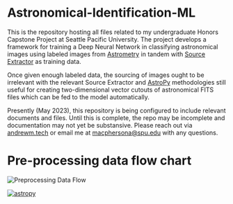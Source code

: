 # Astronomical-Identification-ML
This is the repository hosting all files related to my undergraduate Honors Capstone Project at Seattle Pacific University. The project develops a framework for training a Deep Neural Network in classifying astronomical images using labeled images from <a href="https://nova.astrometry.com">Astrometry</a> in tandem with <a href="https://www.astromatic.net/software/sextractor/">Source Extractor</a> as training data. 

Once given enough labeled data, the sourcing of images ought to be irrelevant with the relevant Source Extractor and <a href="https://www.astropy.org">AstroPy</a> methodologies still useful for creating two-dimensional vector cutouts of astronomical FITS files which can be fed to the model automatically.

Presently (May 2023), this repository is being configured to include relevant documents and files. Until this is complete, the repo may be incomplete and documentation may not yet be substansive. Please reach out via <a href="https://andrewm.tech#three">andrewm.tech</a> or email me at macphersona@spu.edu with any questions.

# Pre-processing data flow chart
![Preprocessing Data Flow](https://user-images.githubusercontent.com/102562791/229910764-7e243235-09e1-4631-baa3-614fc56b4838.png)

[![astropy](http://img.shields.io/badge/powered%20by-AstroPy-orange.svg?style=flat)](http://www.astropy.org/)
